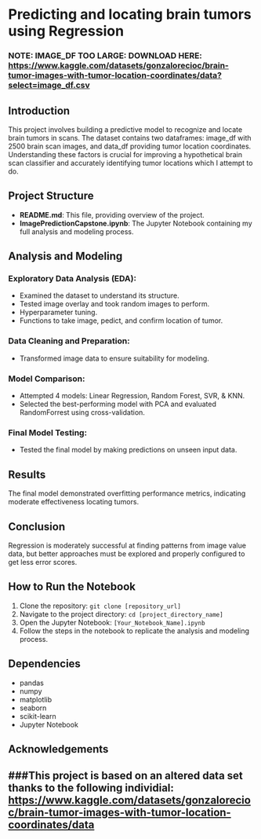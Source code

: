 # Predicting and locating brain tumors using Regression

### NOTE: IMAGE_DF TOO LARGE: DOWNLOAD HERE: https://www.kaggle.com/datasets/gonzalorecioc/brain-tumor-images-with-tumor-location-coordinates/data?select=image_df.csv

## Introduction  
This project involves building a predictive model to recognize and locate brain tumors in scans. 
The dataset contains two dataframes: image_df with 2500 brain scan images, and data_df providing tumor location coordinates. 
Understanding these factors is crucial for improving a hypothetical brain scan classifier and accurately identifying tumor locations which I attempt to do.

## Project Structure  
- **README.md**: This file, providing overview of the project.  
- **ImagePredictionCapstone.ipynb**: The Jupyter Notebook containing my full analysis and modeling process.  

## Analysis and Modeling  
### Exploratory Data Analysis (EDA):  
- Examined the dataset to understand its structure.  
- Tested image overlay and took random images to perform.  
- Hyperparameter tuning.
- Functions to take image, pedict, and confirm location of tumor.

### Data Cleaning and Preparation:  
- Transformed image data to ensure suitability for modeling.  

### Model Comparison:  
- Attempted 4 models: Linear Regression, Random Forest, SVR, & KNN.  
- Selected the best-performing model with PCA and evaluated RandomForrest using cross-validation.

### Final Model Testing:  
- Tested the final model by making predictions on unseen input data.  

## Results  
The final model demonstrated overfitting performance metrics, indicating moderate effectiveness locating tumors. 

## Conclusion  
Regression is moderately successful at finding patterns from image value data, but better approaches must be explored and properly configured to get less error scores.

## How to Run the Notebook  
1. Clone the repository: `git clone [repository_url]`  
2. Navigate to the project directory: `cd [project_directory_name]`  
3. Open the Jupyter Notebook: `[Your_Notebook_Name].ipynb`  
4. Follow the steps in the notebook to replicate the analysis and modeling process.  

## Dependencies  
- pandas  
- numpy  
- matplotlib  
- seaborn  
- scikit-learn  
- Jupyter Notebook  

## Acknowledgements  
###This project is based on an altered data set thanks to the following individial:
https://www.kaggle.com/datasets/gonzalorecioc/brain-tumor-images-with-tumor-location-coordinates/data
--- 
